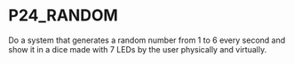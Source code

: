 # P24_RANDOM

Do a system that generates a random number from 1 to 6 every second and show it in a dice made with 7 LEDs by the user physically and virtually.
